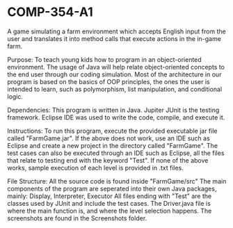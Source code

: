 # COMP-354-A1
A game simulating a farm environment which accepts English input from the user
and translates it into method calls that execute actions in the in-game farm.

Purpose:
To teach young kids how to program in an object-oriented environment.
The usage of Java will help relate object-oriented concepts to the end user
through our coding simulation. Most of the architecture in our program is based
on the basics of OOP principles, the ones the user is intended to learn, such
as polymorphism, list manipulation, and conditional logic.

Dependencies:
This program is written in Java.
Jupiter JUnit is the testing framework.
Eclipse IDE was used to write the code, compile, and execute it.

Instructions:
To run this program, execute the provided executable jar file called "FarmGame.jar".
If the above does not work, use an IDE such as Eclipse and create a new project in the
directory called "FarmGame".
The test cases can also be executed through an IDE such as Eclipse, all the files that
relate to testing end with the keyword "Test".
If none of the above works, sample execution of each level is provided in .txt files.

File Structure:
All the source code is found inside "FarmGame/src"
The main components of the program are seperated into their own Java packages, mainly:
Display, Interpreter, Executor
All files ending with "Test" are the classes used by JUnit and include the test cases.
The Driver.java file is where the main function is, and where the level selection happens.
The screenshots are found in the Screenshots folder.